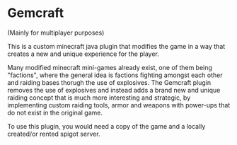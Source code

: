 # Gemcraft

(Mainly for multiplayer purposes)

This is a custom minecraft java plugin that modifies the game in a way that creates a new and unique experience for the player.

  Many modified minecraft mini-games already exist, one of them being "factions", where the general idea is factions fighting amongst each other and raiding bases thorugh the use of explosives.
The Gemcraft plugin removes the use of explosives and instead adds a brand new and unique raiding concept that is much more interesting and strategic, by implementing custom raiding tools,
armor and weapons with power-ups that do not exist in the original game.

To use this plugin, you would need a copy of the game and a locally created/or rented spigot server.

